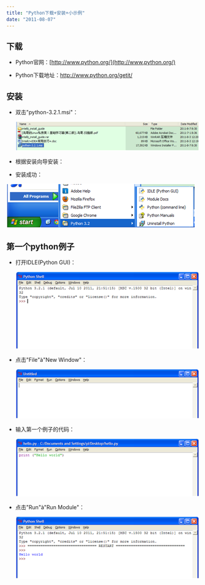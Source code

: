 ```yaml
---
title: "Python下载+安装+小示例"
date: "2011-08-07"
---
```


## 下载

- Python官网：[http://www.python.org/](http://www.python.org/)
    
- Python下载地址：http://www.python.org/getit/
    

## 安装

- 双击"python-3.2.1.msi"：
    
    ![](images/080711_0139_Python1.png)
    
- 根据安装向导安装：
    
- 安装成功：
    

![](images/080711_0139_Python2.png)

## 第一个python例子

- 打开IDLE(Python GUI)：
    
    ![](images/080711_0139_Python3.png)
    
- 点击"File"à"New Window"：
    
    ![](images/080711_0139_Python4.png)
    
- 输入第一个例子的代码：
    
    ![](images/080711_0139_Python5.png)
    
- 点击"Run"à"Run Module"：
    
    ![](images/080711_0139_Python6.png)
